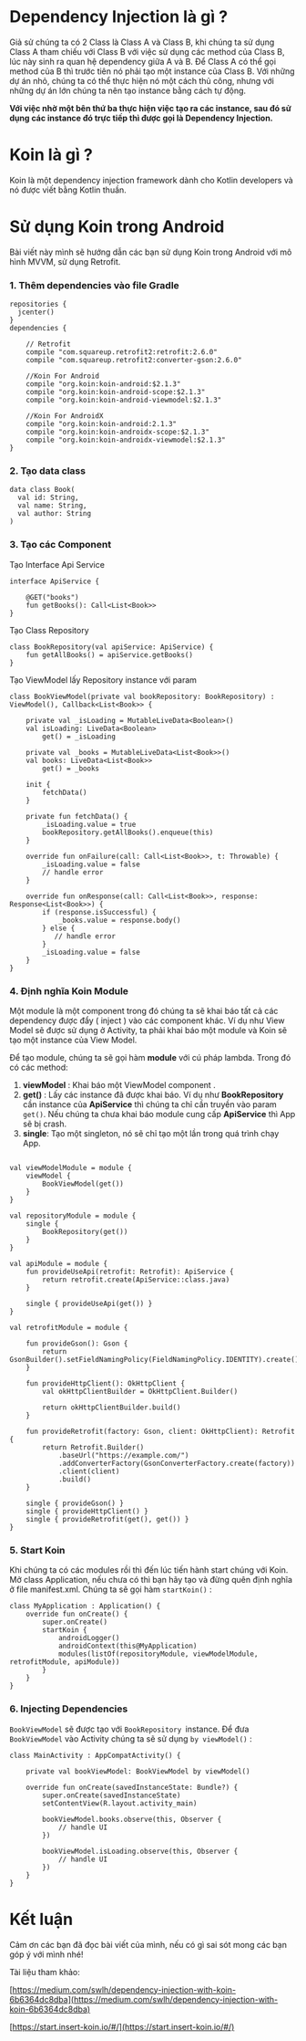 # Dependency Injection là gì ?
Giả sử chúng ta có 2 Class là Class A và Class B, khi chúng ta sử dụng Class A tham chiếu với Class B với việc sử dụng các method của Class B, lúc này sinh ra quan hệ dependency giữa A và B. Để Class A có thể gọi method của B thì trước tiên nó phải tạo một instance của Class B.
Với những dự án nhỏ, chúng ta có thể thực hiện nó một cách thủ công, nhưng với những dự án lớn chúng ta nên tạo instance bằng cách tự động.

**Với việc nhờ một bên thứ ba thực hiện việc tạo ra các instance, sau đó sử dụng các instance đó trực tiếp thì được gọi là Dependency Injection.**
# Koin là gì ?
Koin là một dependency injection framework dành cho Kotlin developers và nó được viết bằng Kotlin thuần.
# Sử dụng Koin trong Android
Bài viết này mình sẽ hướng dẫn các bạn sử dụng Koin trong Android với  mô hình MVVM, sử dụng Retrofit.
### 1. Thêm dependencies vào file Gradle
```
repositories {
  jcenter()    
}
dependencies {

    // Retrofit
    compile "com.squareup.retrofit2:retrofit:2.6.0"
    compile "com.squareup.retrofit2:converter-gson:2.6.0"

    //Koin For Android
    compile "org.koin:koin-android:$2.1.3"
    compile "org.koin:koin-android-scope:$2.1.3"
    compile "org.koin:koin-android-viewmodel:$2.1.3"
    
    //Koin For AndroidX
    compile "org.koin:koin-android:2.1.3"
    compile "org.koin:koin-androidx-scope:$2.1.3"
    compile "org.koin:koin-androidx-viewmodel:$2.1.3"
}
```
### 2. Tạo data class
```
data class Book(
  val id: String,
  val name: String,
  val author: String
)
```
### 3. Tạo các Component
Tạo Interface Api Service
```
interface ApiService {

    @GET("books")
    fun getBooks(): Call<List<Book>>
}
```
Tạo Class Repository
```
class BookRepository(val apiService: ApiService) {
    fun getAllBooks() = apiService.getBooks()
}
```
Tạo ViewModel lấy Repository instance với param
```
class BookViewModel(private val bookRepository: BookRepository) : ViewModel(), Callback<List<Book>> {
    
    private val _isLoading = MutableLiveData<Boolean>()
    val isLoading: LiveData<Boolean>
        get() = _isLoading

    private val _books = MutableLiveData<List<Book>>()
    val books: LiveData<List<Book>>
        get() = _books

    init {
        fetchData()
    }

    private fun fetchData() {
        _isLoading.value = true
        bookRepository.getAllBooks().enqueue(this)
    }

    override fun onFailure(call: Call<List<Book>>, t: Throwable) {
        _isLoading.value = false
        // handle error
    }

    override fun onResponse(call: Call<List<Book>>, response: Response<List<Book>>) {
        if (response.isSuccessful) {
            _books.value = response.body()
        } else {
           // handle error
        }
        _isLoading.value = false
    }
}
```
### 4. Định nghĩa Koin Module
Một module là một component trong đó chúng ta sẽ khai báo tất cả các dependency được đẩy ( inject ) vào các component khác. Ví dụ như View Model sẽ được sử dụng ở Activity, ta phải khai báo một module và Koin sẽ tạo một instance của View Model.

Để tạo module, chúng ta sẽ gọi hàm **module** với cú pháp lambda. Trong đó có các method:

1. **viewModel** :  Khai báo một ViewModel component .
2. **get()** :  Lấy các instance đã được khai báo. Ví dụ như **BookRepository** cần instance của **ApiService** thì chúng ta chỉ cần truyền vào param `get()`. Nếu chúng ta chưa khai báo module cung cấp **ApiService** thì App sẽ bị crash.
3. **single**: Tạo một singleton, nó sẽ chỉ tạo một lần trong quá trình chạy App.
```

val viewModelModule = module {
    viewModel {
        BookViewModel(get())
    }
}

val repositoryModule = module {
    single {
        BookRepository(get())
    }
}

val apiModule = module {
    fun provideUseApi(retrofit: Retrofit): ApiService {
        return retrofit.create(ApiService::class.java)
    }

    single { provideUseApi(get()) }
}

val retrofitModule = module {

    fun provideGson(): Gson {
        return GsonBuilder().setFieldNamingPolicy(FieldNamingPolicy.IDENTITY).create()
    }

    fun provideHttpClient(): OkHttpClient {
        val okHttpClientBuilder = OkHttpClient.Builder()

        return okHttpClientBuilder.build()
    }

    fun provideRetrofit(factory: Gson, client: OkHttpClient): Retrofit {
        return Retrofit.Builder()
            .baseUrl("https://example.com/")
            .addConverterFactory(GsonConverterFactory.create(factory))
            .client(client)
            .build()
    }

    single { provideGson() }
    single { provideHttpClient() }
    single { provideRetrofit(get(), get()) }
}
```
### 5. Start Koin
Khi chúng ta có các modules rồi thì đến lúc tiến hành start chúng với Koin. Mở class Application, nếu chưa có thì bạn hãy tạo và đừng quên định nghĩa ở file manifest.xml. Chúng ta sẽ gọi hàm `startKoin()` :
```
class MyApplication : Application() {
    override fun onCreate() {
        super.onCreate()
        startKoin {
            androidLogger()
            androidContext(this@MyApplication)
            modules(listOf(repositoryModule, viewModelModule, retrofitModule, apiModule))
        }
    }
}
```
### 6. Injecting Dependencies
`BookViewModel` sẽ được tạo với `BookRepository `instance. Để đưa `BookViewModel` vào Activity chúng ta sẽ sử dụng `by viewModel()` :
```
class MainActivity : AppCompatActivity() {

    private val bookViewModel: BookViewModel by viewModel()

    override fun onCreate(savedInstanceState: Bundle?) {
        super.onCreate(savedInstanceState)
        setContentView(R.layout.activity_main)

        bookViewModel.books.observe(this, Observer {
            // handle UI
        })

        bookViewModel.isLoading.observe(this, Observer {
            // handle UI
        })
    }
}
```
# Kết luận
Cảm ơn các bạn đã đọc bài viết của mình, nếu có gì sai sót mong các bạn góp ý với mình nhé!

Tài liệu tham khảo: 

[https://medium.com/swlh/dependency-injection-with-koin-6b6364dc8dba](https://medium.com/swlh/dependency-injection-with-koin-6b6364dc8dba)

[https://start.insert-koin.io/#/](https://start.insert-koin.io/#/)
